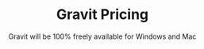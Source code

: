 ---
layout: post
title: Gravit Pricing
subtitle: Gravit will be 100% freely available for Windows and Mac
categories: gravit
---